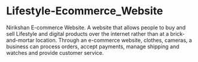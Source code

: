 # Lifestyle-Ecommerce_Website
Nirikshan E-commerce Website. A website that allows people to buy and sell Lifestyle and digital products over the internet rather than at a brick-and-mortar location. Through an e-commerce website, clothes, cameras, a business can process orders, accept payments, manage shipping and watches and provide customer service.
